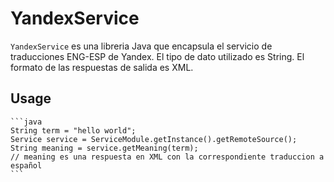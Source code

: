 # YandexService
 `YandexService` es una libreria Java que encapsula el servicio de traducciones ENG-ESP de Yandex.
 El tipo de dato utilizado es String.
 El formato de las respuestas de salida es XML.
 
 
## Usage
	```java
	String term = "hello world";
	Service service = ServiceModule.getInstance().getRemoteSource();
	String meaning = service.getMeaning(term);
	// meaning es una respuesta en XML con la correspondiente traduccion a español
	```